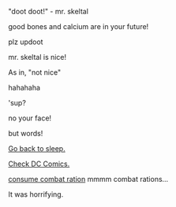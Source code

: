 "doot doot!" - mr. skeltal

good bones and calcium are in your future!

plz updoot

mr. skeltal is nice!

As in, "not nice"

hahahaha

'sup?

no your face!

but words!

[Go back to sleep.](../sleep/marshmallow.md)

[Check DC Comics.](../DC-Comics/epic_DC_Character.md)

[consume combat ration](../combatration/combat_ration.md)
mmmm combat rations...

It was horrifying.
